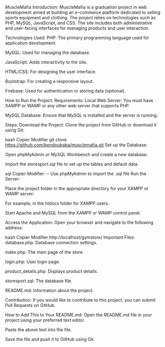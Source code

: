 MuscleMafia
Introduction:
MuscleMafia is a graduation project in web development aimed at building an e-commerce platform dedicated to selling sports equipment and clothing. The project relies on technologies such as PHP, MySQL, JavaScript, and CSS. The site includes both administrative and user-facing interfaces for managing products and user interaction.

Technologies Used:
PHP: The primary programming language used for application development.

MySQL: Used for managing the database.

JavaScript: Adds interactivity to the site.

HTML/CSS: For designing the user interface.

Bootstrap: For creating a responsive layout.

Firebase: Used for authentication or storing data (optional).

How to Run the Project:
Requirements:
Local Web Server: You must have XAMPP or WAMP or any other web server that supports PHP.

MySQL Database: Ensure that MySQL is installed and the server is running.

Steps:
Download the Project:
Clone the project from GitHub or download it using Git:

bash
Copier
Modifier
git clone https://github.com/bendoubaba/musclemafia.git
Set up the Database:

Open phpMyAdmin or MySQL Workbench and create a new database.

Import the storesport.sql file to set up the tables and default data.

sql
Copier
Modifier
-- Use phpMyAdmin to import the .sql file
Run the Server:

Place the project folder in the appropriate directory for your XAMPP or WAMP server:

For example, in the htdocs folder for XAMPP users.

Start Apache and MySQL from the XAMPP or WAMP control panel.

Access the Application:
Open your browser and navigate to the following address:

bash
Copier
Modifier
http://localhost/gymstore/
Important Files:
database.php: Database connection settings.

index.php: The main page of the store.

login.php: User login page.

product_details.php: Displays product details.

storesport.sql: The database file.

README.md: Information about the project.

Contribution:
If you would like to contribute to this project, you can submit Pull Requests on GitHub.

How to Add This to Your README.md:
Open the README.md file in your project using your preferred text editor.

Paste the above text into the file.

Save the file and push it to GitHub using Git.
